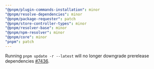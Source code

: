 ```yaml
---
"@pnpm/plugin-commands-installation": minor
"@pnpm/resolve-dependencies": minor
"@pnpm/package-requester": patch
"@pnpm/store-controller-types": minor
"@pnpm/resolver-base": minor
"@pnpm/npm-resolver": minor
"@pnpm/core": minor
"pnpm": patch
---
```


Running `pnpm update -r --latest` will no longer downgrade prerelease dependencies [#7436](https://github.com/pnpm/pnpm/issues/7436).
